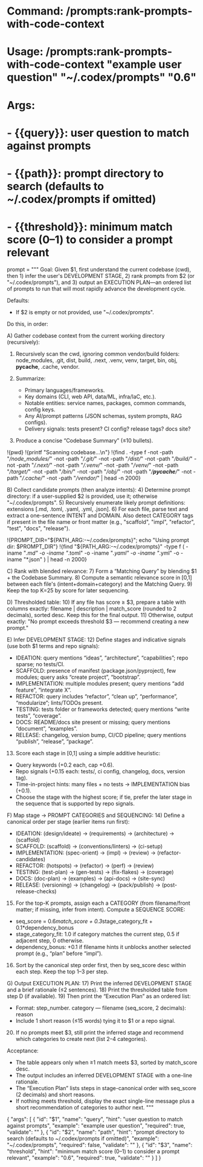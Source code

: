 # Command: /prompts:rank-prompts-with-code-context

# Usage: /prompts:rank-prompts-with-code-context "example user question" "~/.codex/prompts" "0.6"

#

# Args:

# - {{query}}: user question to match against prompts

# - {{path}}: prompt directory to search (defaults to ~/.codex/prompts if omitted)

# - {{threshold}}: minimum match score (0–1) to consider a prompt relevant

prompt = """
Goal: Given $1, first understand the current codebase (cwd), then 1) infer the user's DEVELOPMENT STAGE, 2) rank prompts from $2 (or "~/.codex/prompts"), and 3) output an EXECUTION PLAN—an ordered list of prompts to run that will most rapidly advance the development cycle.

Defaults:

* If $2 is empty or not provided, use "~/.codex/prompts".

Do this, in order:

A) Gather codebase context from the current working directory (recursively):

1. Recursively scan the cwd, ignoring common vendor/build folders: node_modules, .git, dist, build, .next, .venv, venv, target, bin, obj, **pycache**, .cache, vendor.
2. Summarize:

   * Primary languages/frameworks.
   * Key domains (CLI, web API, data/ML, infra/IaC, etc.).
   * Notable entities: service names, packages, common commands, config keys.
   * Any AI/prompt patterns (JSON schemas, system prompts, RAG configs).
   * Delivery signals: tests present? CI config? release tags? docs site?
3. Produce a concise “Codebase Summary” (≤10 bullets).

!{pwd}
!{printf "Scanning codebase…\n"}
!{find . -type f -not -path "*/node_modules/*" -not -path "*/.git/*" -not -path "*/dist/*" -not -path "*/build/*" -not -path "*/.next/*" -not -path "*/.venv/*" -not -path "*/venv/*" -not -path "*/target/*" -not -path "*/bin/*" -not -path "*/obj/*" -not -path "*/**pycache**/*" -not -path "*/.cache/*" -not -path "*/vendor/*" | head -n 2000}

B) Collect candidate prompts (then analyze intents):
4) Determine prompt directory: if a user-supplied $2 is provided, use it; otherwise "~/.codex/prompts".
5) Recursively enumerate likely prompt definitions: extensions [.md, .toml, .yaml, .yml, .json].
6) For each file, parse text and extract a one-sentence INTENT and DOMAIN. Also detect CATEGORY tags if present in the file name or front matter (e.g., "scaffold", "impl", "refactor", "test", "docs", "release").

!{PROMPT_DIR="${PATH_ARG:-~/.codex/prompts}"; echo "Using prompt dir: $PROMPT_DIR"}
!{find "${PATH_ARG:-~/.codex/prompts}" -type f ( -iname "*.md" -o -iname "*.toml" -o -iname "*.yaml" -o -iname "*.yml" -o -iname "*.json" ) | head -n 2000}

C) Rank with blended relevance:
7) Form a “Matching Query” by blending $1 + the Codebase Summary.
8) Compute a semantic relevance score in [0,1] between each file's (intent+domain+category) and the Matching Query.
9) Keep the top K=25 by score for later sequencing.

D) Thresholded table:
10) If any file has score ≥ $3, prepare a table with columns exactly: filename | description | match_score (rounded to 2 decimals), sorted desc. Keep this for the final output.
11) Otherwise, output exactly: "No prompt exceeds threshold $3 — recommend creating a new prompt."

E) Infer DEVELOPMENT STAGE:
12) Define stages and indicative signals (use both $1 terms and repo signals):

* IDEATION: query mentions “ideas”, “architecture”, “capabilities”; repo sparse; no tests/CI.
* SCAFFOLD: presence of manifest (package.json/pyproject), few modules; query asks “create project”, “bootstrap”.
* IMPLEMENTATION: multiple modules present; query mentions “add feature”, “integrate X”.
* REFACTOR: query includes “refactor”, “clean up”, “performance”, “modularize”; lints/TODOs present.
* TESTING: tests folder or frameworks detected; query mentions “write tests”, “coverage”.
* DOCS: README/docs site present or missing; query mentions “document”, “examples”.
* RELEASE: changelog, version bump, CI/CD pipeline; query mentions “publish”, “release”, “package”.

13. Score each stage in [0,1] using a simple additive heuristic:

* Query keywords (+0.2 each, cap +0.6).
* Repo signals (+0.15 each: tests/, ci config, changelog, docs, version tag).
* Time-in-project hints: many files + no tests → IMPLEMENTATION bias (+0.1).
* Choose the stage with the highest score; if tie, prefer the later stage in the sequence that is supported by repo signals.

F) Map stage → PROMPT CATEGORIES and SEQUENCING:
14) Define a canonical order per stage (earlier items run first):

* IDEATION: (design/ideate) → (requirements) → (architecture) → (scaffold)
* SCAFFOLD: (scaffold) → (conventions/linters) → (ci-setup)
* IMPLEMENTATION: (spec-orient) → (impl) → (review) → (refactor-candidates)
* REFACTOR: (hotspots) → (refactor) → (perf) → (review)
* TESTING: (test-plan) → (gen-tests) → (fix-flakes) → (coverage)
* DOCS: (doc-plan) → (examples) → (api-docs) → (site-sync)
* RELEASE: (versioning) → (changelog) → (pack/publish) → (post-release-checks)

15. For the top-K prompts, assign each a CATEGORY (from filename/front matter; if missing, infer from intent). Compute a SEQUENCE SCORE:

* seq_score = 0.6*match_score + 0.3*stage_category_fit + 0.1*dependency_bonus
* stage_category_fit: 1.0 if category matches the current step, 0.5 if adjacent step, 0 otherwise.
* dependency_bonus: +0.1 if filename hints it unblocks another selected prompt (e.g., “plan” before “impl”).

16. Sort by the canonical step order first, then by seq_score desc within each step. Keep the top 1–3 per step.

G) Output EXECUTION PLAN:
17) Print the inferred DEVELOPMENT STAGE and a brief rationale (≤2 sentences).
18) Print the thresholded table from step D (if available).
19) Then print the “Execution Plan” as an ordered list:

* Format: step_number. category — filename (seq_score, 2 decimals): reason
* Include 1 short reason (≤15 words) tying it to $1 or a repo signal.

20. If no prompts meet $3, still print the inferred stage and recommend which categories to create next (list 2–4 categories).

Acceptance:

* The table appears only when ≥1 match meets $3, sorted by match_score desc.
* The output includes an inferred DEVELOPMENT STAGE with a one-line rationale.
* The “Execution Plan” lists steps in stage-canonical order with seq_score (2 decimals) and short reasons.
* If nothing meets threshold, display the exact single-line message plus a short recommendation of categories to author next.
  """

{
  "args": [
    {
      "id": "$1",
      "name": "query",
      "hint": "user question to match against prompts",
      "example": "example user question",
      "required": true,
      "validate": ""
    },
    {
      "id": "$2",
      "name": "path",
      "hint": "prompt directory to search (defaults to ~/.codex/prompts if omitted)",
      "example": "~/.codex/prompts",
      "required": false,
      "validate": ""
    },
    {
      "id": "$3",
      "name": "threshold",
      "hint": "minimum match score (0–1) to consider a prompt relevant",
      "example": "0.6",
      "required": true,
      "validate": ""
    }
  ]
}
